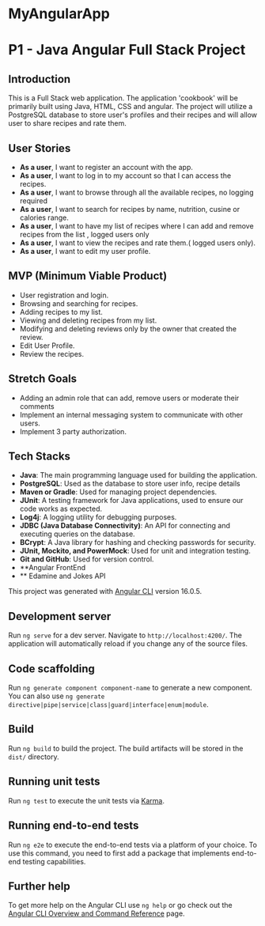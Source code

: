# MyAngularApp

# P1 - Java Angular Full Stack Project

## Introduction

This is a Full Stack web application. The application 'cookbook' will be primarily built using Java, HTML, CSS and angular. The project will utilize a PostgreSQL database to store user's profiles and their recipes and will allow user to share recipes and rate them.
## User Stories

- **As a user**, I want to register an account with the app.
- **As a user**, I want to log in to my account so that I can access the recipes.
- **As a user**, I want to browse through all the available recipes, no logging required
- **As a user**, I want to search for recipes by name, nutrition, cusine or calories range.
- **As a user**, I want to have my list of recipes where I can add and remove recipes from the list , logged users only
- **As a user**, I want to view the recipes and rate them.( logged users only).
- **As a user**, I want to edit my user profile.

## MVP (Minimum Viable Product)

- User registration and login.
- Browsing and searching for recipes.
- Adding recipes to my list.
- Viewing and deleting recipes from my list.
- Modifying and deleting reviews only by the owner that created the review.
- Edit User Profile.
- Review the recipes.

## Stretch Goals

- Adding an admin role that can add, remove users or moderate their comments
- Implement an internal messaging system to communicate with other users.
- Implement 3 party authorization.

## Tech Stacks

- **Java**: The main programming language used for building the application.
- **PostgreSQL**: Used as the database to store user info, recipe details
- **Maven or Gradle**: Used for managing project dependencies.
- **JUnit**: A testing framework for Java applications, used to ensure our code works as expected.
- **Log4j**: A logging utility for debugging purposes.
- **JDBC (Java Database Connectivity)**: An API for connecting and executing queries on the database.
- **BCrypt**: A Java library for hashing and checking passwords for security.
- **JUnit, Mockito, and PowerMock**: Used for unit and integration testing.
- **Git and GitHub**: Used for version control.
- **Angular FrontEnd
- ** Edamine and Jokes API

This project was generated with [Angular CLI](https://github.com/angular/angular-cli) version 16.0.5.

## Development server

Run `ng serve` for a dev server. Navigate to `http://localhost:4200/`. The application will automatically reload if you change any of the source files.

## Code scaffolding

Run `ng generate component component-name` to generate a new component. You can also use `ng generate directive|pipe|service|class|guard|interface|enum|module`.

## Build

Run `ng build` to build the project. The build artifacts will be stored in the `dist/` directory.

## Running unit tests

Run `ng test` to execute the unit tests via [Karma](https://karma-runner.github.io).

## Running end-to-end tests

Run `ng e2e` to execute the end-to-end tests via a platform of your choice. To use this command, you need to first add a package that implements end-to-end testing capabilities.

## Further help

To get more help on the Angular CLI use `ng help` or go check out the [Angular CLI Overview and Command Reference](https://angular.io/cli) page.
